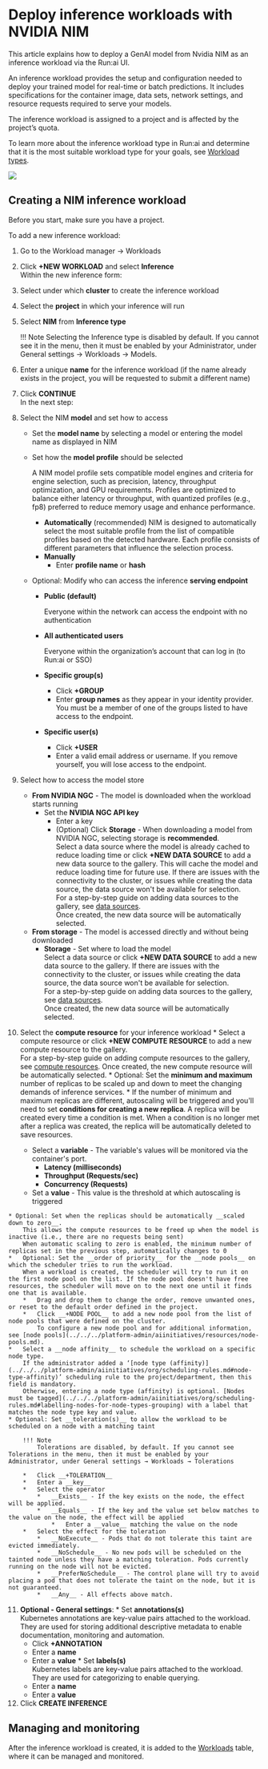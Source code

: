 # Deploy inference workloads with NVIDIA NIM

This article explains how to deploy a GenAI model from Nvidia NIM as an inference workload via the Run:ai UI.

An inference workload provides the setup and configuration needed to deploy your trained model for real-time or batch predictions. It includes specifications for the container image, data sets, network settings, and resource requests required to serve your models.

The inference workload is assigned to a project and is affected by the project’s quota.

To learn more about the inference workload type in Run:ai and determine that it is the most suitable workload type for your goals, see [Workload types](../overviews/workload-types.md).

![](../img/inference-workload.png)

## Creating a NIM inference workload

Before you start, make sure you have a project.


To add a new inference workload:

1.  Go to the Workload manager → Workloads
2.  Click __+NEW WORKLOAD__ and select __Inference__  
    Within the new inference form:
3.  Select under which __cluster__ to create the inference workload
4.  Select the __project__ in which your inference will run
5. Select __NIM__ from __Inference type__ 

    !!! Note 
        Selecting the Inference type is disabled by default. If you cannot see it in the menu, then it must be enabled by your Administrator, under General settings → Workloads → Models.
        
6.  Enter a unique __name__ for the inference workload (if the name already exists in the project, you will be requested to submit a different name)
7.  Click __CONTINUE__  
    In the next step:
8. Select the NIM __model__ and set how to access
    * Set the __model name__ by selecting a model or entering the model name as displayed in NIM
    * Set how the __model profile__ should be selected 
      
        A NIM model profile sets compatible model engines and criteria for engine selection, such as precision, latency, throughput optimization, and GPU requirements. Profiles are optimized to balance either latency or throughput, with quantized profiles (e.g., fp8) preferred to reduce memory usage and enhance performance.

        * __Automatically__ (recommended)
            NIM is designed to automatically select the most suitable profile from the list of compatible profiles based on the detected hardware. Each profile consists of different parameters that influence the selection process.
        * __Manually__ 
             * Enter __profile name__ or __hash__

    * Optional: Modify who can access the inference __serving endpoint__
        * __Public (default)__
               
            Everyone within the network can access the endpoint with no authentication
            
        * __All authenticated users__ 
                
            Everyone within the organization’s account that can log in (to Run:ai or SSO)
            
        * __Specific group(s)__ 
            * Click __+GROUP__
            * Enter __group names__ as they appear in your identity provider. You must be a member of one of the groups listed to have access to the endpoint.
           
        * __Specific user(s)__
            * Click __+USER__ 
            * Enter a valid email address or username. If you remove yourself, you will lose access to the endpoint.

9. Select how to access the model store
    * __From NVIDIA NGC__ - The model is downloaded when the workload starts running
        * Set the __NVIDIA NGC API key__
             * Enter a key    
             * (Optional) Click __Storage__  - When downloading a model from NVIDIA NGC, selecting storage is __recommended__.         
             Select a data source where the model is already cached to reduce loading time or click __+NEW DATA SOURCE__ to add a new data source to the gallery. This will cache the model and reduce loading time for future use. If there are issues with the connectivity to the cluster, or issues while creating the data source, the data source won't be available for selection.  
             For a step-by-step guide on adding data sources to the gallery, see [data sources](../assets/datasources.md).  
             Once created, the new data source will be automatically selected.         
    * __From storage__ - The model is accessed directly and without being downloaded
        * __Storage__ - Set where to load the model          
             Select a data source or click __+NEW DATA SOURCE__ to add a new data source to the gallery. If there are issues with the connectivity to the cluster, or issues while creating the data source, the data source won't be available for selection.  
             For a step-by-step guide on adding data sources to the gallery, see [data sources](../assets/datasources.md).  
             Once created, the new data source will be automatically selected.

10.  Select the __compute resource__ for your inference workload
    *   Select a compute resource or click __+NEW COMPUTE RESOURCE__ to add a new compute resource to the gallery.  
        For a step-by-step guide on adding compute resources to the gallery, see [compute resources](../assets/compute.md). Once created, the new compute resource will be automatically selected.
    *   Optional: Set the __minimum and maximum__ number of replicas to be scaled up and down to meet the changing demands of inference services.
    *   If the number of minimum and maximum replicas are different, autoscaling will be triggered and you'll need to set __conditions for creating a new replica__. A replica will be created every time a condition is met. When a condition is no longer met after a replica was created, the replica will be automatically deleted to save resources. 

        * Select a __variable__ - The variable's values will be monitored via the container's port.
            * __Latency (milliseconds)__
            * __Throughput (Requests/sec)__
            * __Concurrency (Requests)__
        * Set a __value__ - This value is the threshold at which autoscaling is triggered

    * Optional: Set when the replicas should be automatically __scaled down to zero__.
        This allows the compute resources to be freed up when the model is inactive (i.e., there are no requests being sent)
        When automatic scaling to zero is enabled, the minimum number of replicas set in the previous step, automatically changes to 0
    *   Optional: Set the __order of priority__ for the __node pools__ on which the scheduler tries to run the workload.  
        When a workload is created, the scheduler will try to run it on the first node pool on the list. If the node pool doesn't have free resources, the scheduler will move on to the next one until it finds one that is available.
        *   Drag and drop them to change the order, remove unwanted ones, or reset to the default order defined in the project.
        *   Click __+NODE POOL__ to add a new node pool from the list of node pools that were defined on the cluster.  
            To configure a new node pool and for additional information, see [node pools](../../../platform-admin/aiinitiatives/resources/node-pools.md).
    *   Select a __node affinity__ to schedule the workload on a specific node type.  
        If the administrator added a ‘[node type (affinity)](../../../platform-admin/aiinitiatives/org/scheduling-rules.md#node-type-affinity)’ scheduling rule to the project/department, then this field is mandatory.  
        Otherwise, entering a node type (affinity) is optional. [Nodes must be tagged](../../../platform-admin/aiinitiatives/org/scheduling-rules.md#labelling-nodes-for-node-types-grouping) with a label that matches the node type key and value.  
    * Optional: Set __toleration(s)__ to allow the workload to be scheduled on a node with a matching taint
        
        !!! Note 
            Tolerations are disabled, by default. If you cannot see Tolerations in the menu, then it must be enabled by your Administrator, under General settings → Workloads → Tolerations

        *   Click __+TOLERATION__
        *   Enter a __key__
        *   Select the operator
            *   __Exists__ - If the key exists on the node, the effect will be applied.
            *   __Equals__ - If the key and the value set below matches to the value on the node, the effect will be applied
                *   Enter a __value__ matching the value on the node
        *   Select the effect for the toleration
            *   __NoExecute__ - Pods that do not tolerate this taint are evicted immediately.
            *   __NoSchedule__ - No new pods will be scheduled on the tainted node unless they have a matching toleration. Pods currently running on the node will not be evicted.
            *   __PreferNoSchedule__ - The control plane will try to avoid placing a pod that does not tolerate the taint on the node, but it is not guaranteed.
            *   __Any__ - All effects above match.

11.  __Optional - General settings__:
    *   Set __annotations(s)__  
        Kubernetes annotations are key-value pairs attached to the workload. They are used for storing additional descriptive metadata to enable documentation, monitoring and automation.
        *   Click __+ANNOTATION__
        *   Enter a __name__
        *   Enter a __value__
    *   Set __labels(s)__  
        Kubernetes labels are key-value pairs attached to the workload. They are used for categorizing to enable querying.
        *   Enter a __name__
        *   Enter a __value__
12.  Click __CREATE INFERENCE__


## Managing and monitoring

After the inference workload is created, it is added to the [Workloads](../../../platform-admin/workloads/overviews/managing-workloads.md) table, where it can be managed and monitored.